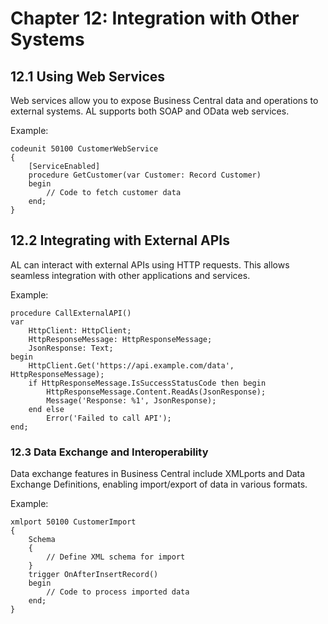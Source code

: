 # Chapter 12: Integration with Other Systems
## 12.1 Using Web Services
Web services allow you to expose Business Central data and operations to external systems. AL supports both SOAP and OData web services.

Example:

```al
codeunit 50100 CustomerWebService
{
    [ServiceEnabled]
    procedure GetCustomer(var Customer: Record Customer)
    begin
        // Code to fetch customer data
    end;
}
```

## 12.2 Integrating with External APIs
AL can interact with external APIs using HTTP requests. This allows seamless integration with other applications and services.

Example:

```al
procedure CallExternalAPI()
var
    HttpClient: HttpClient;
    HttpResponseMessage: HttpResponseMessage;
    JsonResponse: Text;
begin
    HttpClient.Get('https://api.example.com/data', HttpResponseMessage);
    if HttpResponseMessage.IsSuccessStatusCode then begin
        HttpResponseMessage.Content.ReadAs(JsonResponse);
        Message('Response: %1', JsonResponse);
    end else
        Error('Failed to call API');
end;
```

### 12.3 Data Exchange and Interoperability
Data exchange features in Business Central include XMLports and Data Exchange Definitions, enabling import/export of data in various formats.

Example:

```al
xmlport 50100 CustomerImport
{
    Schema
    {
        // Define XML schema for import
    }
    trigger OnAfterInsertRecord()
    begin
        // Code to process imported data
    end;
}
```